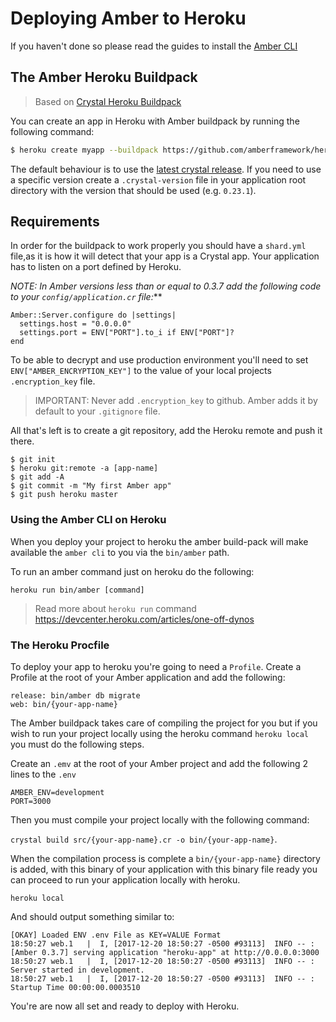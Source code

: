 # Deploying Amber to Heroku

If you haven't done so please read the guides to install the [Amber CLI](/getting-started/installation/heroku.md)

## The Amber Heroku Buildpack

> Based on [Crystal Heroku Buildpack](https://github.com/crystal-lang/heroku-buildpack-crystal)

You can create an app in Heroku with Amber buildpack by running the following command:

```bash
$ heroku create myapp --buildpack https://github.com/amberframework/heroku-buildpack-amber.git
```

The default behaviour is to use the [latest crystal release](https://github.com/crystal-lang/crystal/releases/latest).
If you need to use a specific version create a `.crystal-version` file in your
application root directory with the version that should be used (e.g. `0.23.1`).

## Requirements

In order for the buildpack to work properly you should have a `shard.yml` file,as it is how it will detect that your app is a Crystal app. Your application has to listen on a port defined by Heroku.


_NOTE: In Amber versions less than or equal to 0.3.7 add the following code to your `config/application.cr` file:_**

```crystal
Amber::Server.configure do |settings|
  settings.host = "0.0.0.0"
  settings.port = ENV["PORT"].to_i if ENV["PORT"]?
end
```

To be able to decrypt and use production environment you'll need to set `ENV["AMBER_ENCRYPTION_KEY"]` to the value of your local projects `.encryption_key` file.

> IMPORTANT: Never add `.encryption_key` to github. Amber adds it by default to your `.gitignore` file.

All that's left is to create a git repository, add the Heroku remote and push it there.

```
$ git init
$ heroku git:remote -a [app-name]
$ git add -A
$ git commit -m "My first Amber app"
$ git push heroku master
```

### Using the Amber CLI on Heroku

When you deploy your project to heroku the amber build-pack will make available the `amber cli` to you via the `bin/amber` path.

To run an amber command just on heroku do the following:

```
heroku run bin/amber [command]
```

> Read more about `heroku run` command https://devcenter.heroku.com/articles/one-off-dynos

### The Heroku Procfile

To deploy your app to heroku you're going to need a `Profile`. Create a Profile at the root of your Amber application and add the following:

```
release: bin/amber db migrate
web: bin/{your-app-name}
```

The Amber buildpack takes care of compiling the project for you but if you wish to run your project locally using the heroku command `heroku local` you must do the following steps.

Create an `.emv` at the root of your Amber project and add the following 2 lines to the `.env`

```
AMBER_ENV=development
PORT=3000
```

Then you must compile your project locally with the following command: 

`crystal build src/{your-app-name}.cr -o bin/{your-app-name}`.

When the compilation process is complete a `bin/{your-app-name}` directory is added, with this binary of your application with this binary file ready you can proceed to run your application locally with heroku. 

```
heroku local
```

And should output something similar to:

```
[OKAY] Loaded ENV .env File as KEY=VALUE Format
18:50:27 web.1   |  I, [2017-12-20 18:50:27 -0500 #93113]  INFO -- : [Amber 0.3.7] serving application "heroku-app" at http://0.0.0.0:3000
18:50:27 web.1   |  I, [2017-12-20 18:50:27 -0500 #93113]  INFO -- : Server started in development.
18:50:27 web.1   |  I, [2017-12-20 18:50:27 -0500 #93113]  INFO -- : Startup Time 00:00:00.0003510
```

You're are now all set and ready to deploy with Heroku.

